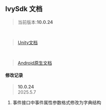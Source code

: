 ## IvySdk 文档

> 当前版本:**10.0.24**
<br>

> [Unity文档](README_UNITY.md)
<br>

> [Android原生文档](README_ANDROID_NATIVE.md)


#### 修改记录
> **10.0.24**  
2025.5.7
1. 事件接口中事件属性参数格式修改为字典结构